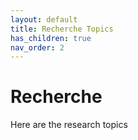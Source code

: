 ```yaml
---
layout: default
title: Recherche Topics
has_children: true
nav_order: 2
---
```


# Recherche

Here are the research topics 